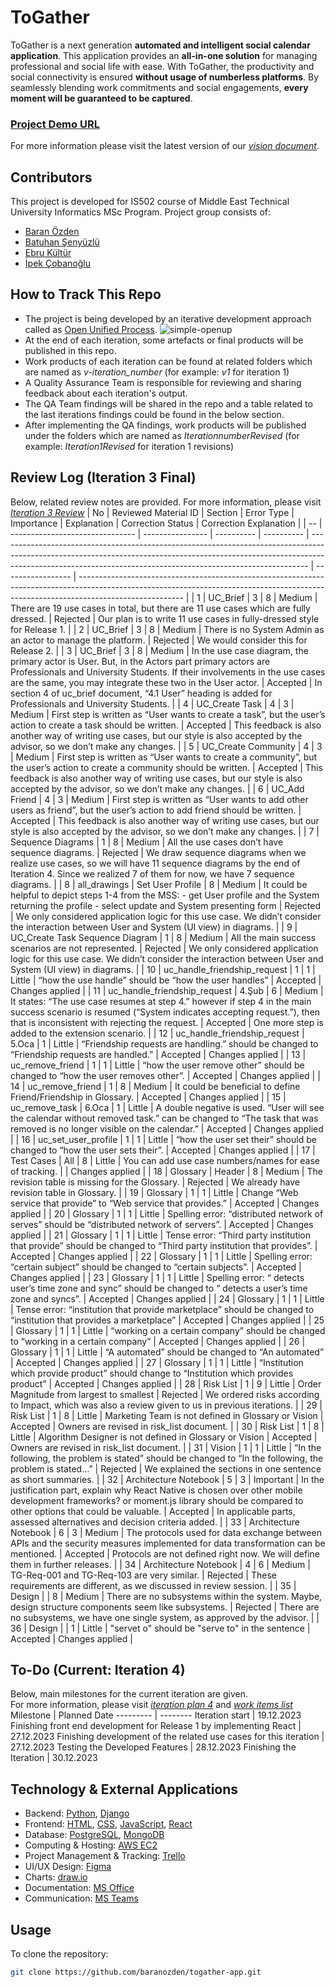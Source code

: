 # ToGather
ToGather is a next generation **automated and intelligent social calendar application**. 
This application provides an **all-in-one solution** for managing professional and social life with ease. 
With ToGather, the productivity and social connectivity is ensured **without usage of numberless platforms**. 
By seamlessly blending work commitments and social engagements, **every moment will be guaranteed to be captured**.

### [Project Demo URL](https://baranozden.pythonanywhere.com)

For more information please visit the latest version of our [*vision document*](./Iteration3Revised/docs/vision.docx).

## Contributors
This project is developed for IS502 course of Middle East Technical University Informatics MSc Program.
Project group consists of:
* [Baran Özden](https://github.com/baranozden)
* [Batuhan Şenyüzlü](https://github.com/BatSen)
* [Ebru Kültür](https://github.com/ebrukultur)
* [İpek Çobanoğlu](https://github.com/ipekcobanoglu)

## How to Track This Repo

* The project is being developed by an iterative development approach called as [Open Unified Process](https://www.utm.mx/~caff/doc/OpenUPWeb/).
   ![simple-openup](https://upload.wikimedia.org/wikipedia/commons/2/2c/Openup-basic_lifecycle.jpg)
* At the end of each iteration, some artefacts or final products will be published in this repo.
* Work products of each iteration can be found at related folders which are named as *v-iteration_number* (for example: *v1* for iteration 1)
* A Quality Assurance Team is responsible for reviewing and sharing feedback about each iteration's output.
* The QA Team findings will be shared in the repo and a table related to the last iterations findings could be found in the below section.
* After implementing the QA findings, work products will be published under the folders which are named as *IterationnumberRevised* (for example: *Iteration1Revised* for iteration 1 revisions)

## Review Log (Iteration 3 Final)
Below, related review notes are provided. For more information, please visit [*Iteration 3 Review*](./Iteration3Revised/docs/ToGather_Review.docx)
| No | Reviewed Material ID            | Section          | Error Type | Importance | Explanation                                                                                                                                                                                                                               | Correction Status | Correction Explanation                                                                                                                                                                 |
| -- | ------------------------------- | ---------------- | ---------- | ---------- | ----------------------------------------------------------------------------------------------------------------------------------------------------------------------------------------------------------------------------------------- | ----------------- | -------------------------------------------------------------------------------------------------------------------------------------------------------------------------------------- |
| 1  | UC_Brief                        | 3                | 8          | Medium     | There are 19 use cases in total, but there are 11 use cases which are fully dressed.                                                                                                                                                      | Rejected          | Our plan is to write 11 use cases in fully-dressed style for Release 1.                                                                                                                |
| 2  | UC_Brief                        | 3                | 8          | Medium     | There is no System Admin as an actor to manage the platform.                                                                                                                                                                              | Rejected          | We would consider this for Release 2.                                                                                                                                                  |
| 3  | UC_Brief                        | 3                | 8          | Medium     | In the use case diagram, the primary actor is User. But, in the Actors part primary actors are Professionals and University Students. If their involvements in the use cases are the same, you may integrate these two in the User actor. | Accepted          | In section 4 of uc_brief document, “4.1 User” heading is added for Professionals and University Students.                                                                              |
| 4  | UC_Create Task                  | 4                | 3          | Medium     | First step is written as “User wants to create a task”, but the user’s action to create a task should be written.                                                                                                                         | Accepted          | This feedback is also another way of writing use cases, but our style is also accepted by the advisor, so we don’t make any changes.                                                   |
| 5  | UC_Create Community             | 4                | 3          | Medium     | First step is written as “User wants to create a community”, but the user’s action to create a community should be written.                                                                                                               | Accepted          | This feedback is also another way of writing use cases, but our style is also accepted by the advisor, so we don’t make any changes.                                                   |
| 6  | UC_Add Friend                   | 4                | 3          | Medium     | First step is written as “User wants to add other users as friend”, but the user’s action to add friend should be written.                                                                                                                | Accepted          | This feedback is also another way of writing use cases, but our style is also accepted by the advisor, so we don’t make any changes.                                                   |
| 7  | Sequence Diagrams               | 1                | 8          | Medium     | All the use cases don’t have sequence diagrams.                                                                                                                                                                                           | Rejected          | We draw sequence diagrams when we realize use cases, so we will have 11 sequence diagrams by the end of Iteration 4. Since we realized 7 of them for now, we have 7 sequence diagrams. |
| 8  | all_drawings                    | Set User Profile | 8          | Medium     | It could be helpful to depict steps 1-4 from the MSS: - get User profile and the System returning the profile - select update and System presenting form                                                                                  | Rejected          | We only considered application logic for this use case. We didn’t consider the interaction between User and System (UI view) in diagrams.                                              |
| 9  | UC_Create Task Sequence Diagram | 1                | 8          | Medium     | All the main success scenarios are not represented.                                                                                                                                                                                       | Rejected          | We only considered application logic for this use case. We didn’t consider the interaction between User and System (UI view) in diagrams.                                              |
| 10 | uc_handle_friendship_request    | 1                | 1          | Little     | “how the use handle” should be “how the user handles”                                                                                                                                                                                     | Accepted          | Changes applied                                                                                                                                                                        |
| 11 | uc_handle_friendship_request    | 4.Şub            | 6          | Medium     | It states: “The use case resumes at step 4.” however if step 4 in the main success scenario is resumed (“System indicates accepting request.”), then that is inconsistent with rejecting the request.                                     | Accepted          | One more step is added to the extension scenario.                                                                                                                                      |
| 12 | uc_handle_friendship_request    | 5.Oca            | 1          | Little     | “Friendship requests are handling.” should be changed to “Friendship requests are handled.”                                                                                                                                               | Accepted          | Changes applied                                                                                                                                                                        |
| 13 | uc_remove_friend                | 1                | 1          | Little     | “how the user remove other” should be changed to “how the user removes other”.                                                                                                                                                            | Accepted          | Changes applied                                                                                                                                                                        |
| 14 | uc_remove_friend                | 1                | 8          | Medium     | It could be beneficial to define Friend/Friendship in Glossary.                                                                                                                                                                           | Accepted          | Changes applied                                                                                                                                                                        |
| 15 | uc_remove_task                  | 6.Oca            | 1          | Little     | A double negative is used. “User will see the calendar without removed task.” can be changed to “The task that was removed is no longer visible on the calendar.”                                                                         | Accepted          | Changes applied                                                                                                                                                                        |
| 16 | uc_set_user_profile             | 1                | 1          | Little     | “how the user set their” should be changed to “how the user sets their”.                                                                                                                                                                  | Accepted          | Changes applied                                                                                                                                                                        |
| 17 | Test Cases                      | All              | 8          | Little     | You can add use case numbers/names for ease of tracking.                                                                                                                                                                                  |                   | Changes applied                                                                                                                                                                        |
| 18 | Glossary                        | Header           | 8          | Medium     | The revision table is missing for the Glossary.                                                                                                                                                                                           | Rejected          | We already have revision table in Glossary.                                                                                                                                            |
| 19 | Glossary                        | 1                | 1          | Little     | Change “Web service that provide” to “Web service that provides.”                                                                                                                                                                         | Accepted          | Changes applied                                                                                                                                                                        |
| 20 | Glossary                        | 1                | 1          | Little     | Spelling error: “distributed network of serves” should be “distributed network of servers”.                                                                                                                                               | Accepted          | Changes applied                                                                                                                                                                        |
| 21 | Glossary                        | 1                | 1          | Little     | Tense error: “Third party institution that provide” should be changed to “Third party institution that provides”.                                                                                                                         | Accepted          | Changes applied                                                                                                                                                                        |
| 22 | Glossary                        | 1                | 1          | Little     | Spelling error: “certain subject” should be changed to “certain subjects”.                                                                                                                                                                | Accepted          | Changes applied                                                                                                                                                                        |
| 23 | Glossary                        | 1                | 1          | Little     | Spelling error: “ detects user’s time zone and sync” should be changed to “ detects a user’s time zone and syncs”.                                                                                                                        | Accepted          | Changes applied                                                                                                                                                                        |
| 24 | Glossary                        | 1                | 1          | Little     | Tense error: “institution that provide marketplace” should be changed to “institution that provides a marketplace”                                                                                                                        | Accepted          | Changes applied                                                                                                                                                                        |
| 25 | Glossary                        | 1                | 1          | Little     | “working on a certain company” should be changed to “working in a certain company”                                                                                                                                                        | Accepted          | Changes applied                                                                                                                                                                        |
| 26 | Glossary                        | 1                | 1          | Little     | “A automated” should be changed to “An automated”                                                                                                                                                                                         | Accepted          | Changes applied                                                                                                                                                                        |
| 27 | Glossary                        | 1                | 1          | Little     | “Institution which provide product” should change to “Institution which provides product”                                                                                                                                                 | Accepted          | Changes applied                                                                                                                                                                        |
| 28 | Risk List                       | 1                | 9          | Little     | Order Magnitude from largest to smallest                                                                                                                                                                                                  | Rejected          | We ordered risks according to Impact, which was also a review given to us in previous iterations.                                                                                      |
| 29 | Risk List                       | 1                | 8          | Little     | Marketing Team is not defined in Glossary or Vision                                                                                                                                                                                       | Accepted          | Owners are revised in risk_list document.                                                                                                                                              |
| 30 | Risk List                       | 1                | 8          | Little     | Algorithm Designer is not defined in Glossary or Vision                                                                                                                                                                                   | Accepted          | Owners are revised in risk_list document.                                                                                                                                              |
| 31 | Vision                          | 1                | 1          | Little     | “In the following, the problem is stated” should be changed to “In the following, the problem is stated…”                                                                                                                                 | Rejected          | We explained the sections in one sentence as short summaries.                                                                                                                          |
| 32 | Architecture Notebook           | 5                | 3          | Important  | In the justification part, explain why React Native is chosen over other mobile development frameworks? or moment.js library should be compared to other options that could be valuable.                                                  | Accepted          | In applicable parts, assessed alternatives and decision criteria added.                                                                                                                |
| 33 | Architecture Notebook           | 6                | 3          | Medium     | The protocols used for data exchange between APIs and the security measures implemented for data transformation can be mentioned.                                                                                                         | Accepted          | Protocols are not defined right now. We will define them in further releases.                                                                                                          |
| 34 | Architecture Notebook           | 4                | 6          | Medium     | TG-Req-001 and TG-Req-103 are very similar.                                                                                                                                                                                               | Rejected          | These requirements are different, as we discussed in review session.                                                                                                                   |
| 35 | Design                          |                  | 8          | Medium     | There are no subsystems within the system. Maybe, design structure components seem like subsystems.                                                                                                                                       | Rejected          | There are no subsystems, we have one single system, as approved by the advisor.                                                                                                        |
| 36 | Design                          |                  | 1          | Little     | "servet o" should be "serve to" in the sentence                                                                                                                                                                                           | Accepted          | Changes applied                                                                                                                                                                        |

## To-Do (Current: Iteration 4)
Below, main milestones for the current iteration are given.  
For more information, please visit [*iteration plan 4*](./Iteration3Revised/docs/iteration_plan_4.docx) and [*work items list*](./Iteration3Revised/docs/work_items_list.xls)
Milestone | Planned Date
--------- | --------
Iteration start | 19.12.2023
Finishing front end development for Release 1 by implementing React | 27.12.2023
Finishing development of the related use cases for this iteration | 27.12.2023
Testing the Developed Features | 28.12.2023
Finishing the Iteration | 30.12.2023




## Technology & External Applications
* Backend: [Python](https://www.python.org/), [Django](https://www.djangoproject.com/)
* Frontend: [HTML](https://developer.mozilla.org/en-US/docs/Web/HTML), [CSS](https://developer.mozilla.org/en-US/docs/Web/CSS), [JavaScript](https://developer.mozilla.org/en-US/docs/Web/JavaScript), [React](https://react.dev/)
* Database: [PostgreSQL](https://www.postgresql.org/), [MongoDB](https://www.mongodb.com/)
* Computing & Hosting: [AWS EC2](https://aws.amazon.com/ec2/)
* Project Management & Tracking: [Trello](https://trello.com/)
* UI/UX Design: [Figma](https://www.figma.com/)
* Charts: [draw.io](https://app.diagrams.net/)
* Documentation: [MS Office](https://www.microsoft.com/microsoft-365/microsoft-office)
* Communication: [MS Teams](https://www.microsoft.com/microsoft-teams/group-chat-software)

## Usage
To clone the repository:
```bash
git clone https://github.com/baranozden/togather-app.git
```
